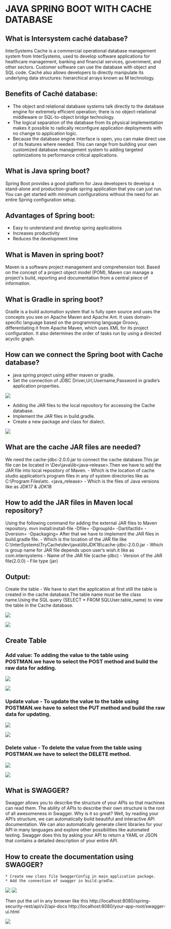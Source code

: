 # JAVA SPRING BOOT WITH CACHE DATABASE

## What is Intersystem caché database?
  InterSystems Cache is a commercial operational database management system from InterSystems, used to develop software applications for healthcare management, banking and financial services, government, and other sectors. Customer software can use the database with object and SQL code. Caché also allows developers to directly manipulate its underlying data structures: hierarchical arrays known as M technology.
  
## Benefits of Caché database:

  * The object and relational database systems talk directly to the database engine for extremely efficient operation; there is no object-relational middleware or SQL-to-object bridge technology.
  * The logical separation of the database from its physical implementation makes it possible to radically reconfigure application deployments with no change to application logic.
  * Because the database engine interface is open, you can make direct use of its features where needed. This can range from building your own customized database management system to adding targeted optimizations to performance critical applications.

## What is Java spring boot?
  Spring Boot provides a good platform for Java developers to develop a stand-alone and production-grade spring application that you can just run. You can get started with minimum configurations without the need for an entire Spring configuration setup.

## Advantages of Spring boot:
  * Easy to understand and develop spring applications
  * Increases productivity
  * Reduces the development time
  
## What is Maven in spring boot? 
  Maven is a software project management and comprehension tool. Based on the concept of a project object model (POM), Maven can manage a project's build, reporting and documentation from a central piece of information.

## What is Gradle in spring boot?
  Gradle is a build automation system that is fully open source and uses the concepts you see on Apache Maven and Apache Ant. It uses domain-specific language based on the programming language Groovy, differentiating it from Apache Maven, which uses XML for its project configuration. It also determines the order of tasks run by using a directed acyclic graph.

## How can we connect the Spring boot with Cache database?
   *  java spring project using either maven or gradle.
   *  Set the connection of JDBC Driver,Url,Username,Password in gradle’s application properties.
  
![](https://raw.githubusercontent.com/10DECODERS/Cache-Springboot-EMR-Document/master/1.jpg)

  * Adding the JAR files to the local repository for accessing the Cache database.
  * Implement the JAR files in build.gradle.
  * Create a new package and class for dialect.
  
  ![](https://raw.githubusercontent.com/10DECODERS/Cache-Springboot-EMR-Document/master/2.jpg)
  
 ## What are the cache JAR files are needed?
  We need the cache-jdbc-2.0.0.jar to connect the cache database.This jar file can be located in <install-dir>\Dev\java\lib\<java-release>.Then we have to add the JAR file into local repository of  Maven.
	<install-dir> -  Which is the location of cache studio application’s program files in any of system directories like as C:\Program Files\etc.
	<java_release> - Which is the files of Java versions like as JDK17 & JDK18

## How to add the JAR files in Maven local repository?
  Using the following command for adding the external JAR files to Maven repository.
 mvn install:install-file -Dfile=<path-to-file> -DgroupId=<group-id> -DartifactId=<artifact-id> -Dversion=<version> -Dpackaging=<packaging>
	After that we have to implement the JAR files in build.gradle file.
	<path-to-file> - Which is the location of the JAR file like C:\InterSystems\TryCache\dev\java\lib\JDK18\cache-jdbc-2.0.0.jar 
	<group-id> - Which is group name for JAR file depends upon user’s wish.it like as com.intersystems
	<artifact-id> - Name of the JAR file (cache-jdbc)
	<version> - Version of the JAR file(2.0.0)
	<packaging>  - File type (jar)
   
## Output:
  Create the table - We have to start the application at first still the table is created in the cache database.The table name must be the class name.Using the SQL query (SELECT * FROM SQLUser.table_name) to view the table in the Cache database.

 ![](https://raw.githubusercontent.com/10DECODERS/Cache-Springboot-EMR-Document/master/3.jpg)
 
 ![](https://raw.githubusercontent.com/10DECODERS/Cache-Springboot-EMR-Document/master/4.jpg)
 
 ## Create Table
 
   ### Add value: To adding the value to the table using POSTMAN.we have to select the POST method and build the raw data for adding.
 
  ![](https://raw.githubusercontent.com/10DECODERS/Cache-Springboot-EMR-Document/master/5.jpg)
  
  ![](https://raw.githubusercontent.com/10DECODERS/Cache-Springboot-EMR-Document/master/6.jpg)
  
 ### Update value - To update the value to the table using POSTMAN.we have to select the PUT method and build the raw data for updating.
 
  ![](https://raw.githubusercontent.com/10DECODERS/Cache-Springboot-EMR-Document/master/7.jpg)
  
  ![](https://raw.githubusercontent.com/10DECODERS/Cache-Springboot-EMR-Document/master/8.jpg)
  
### Delete value - To delete the value from the table using POSTMAN.we have to select the DELETE method.
  
  ![](https://raw.githubusercontent.com/10DECODERS/Cache-Springboot-EMR-Document/master/9.jpg)
  
  ![](https://raw.githubusercontent.com/10DECODERS/Cache-Springboot-EMR-Document/master/10.jpg)
  
## What is SWAGGER?
   Swagger allows you to describe the structure of your APIs so that machines can read them. The ability of APIs to describe their own structure is the root of all awesomeness in Swagger. Why is it so great? Well, by reading your API’s structure, we can automatically build beautiful and interactive API documentation. We can also automatically generate client libraries for your API in many languages and explore other possibilities like automated testing. Swagger does this by asking your API to return a YAML or JSON that contains a detailed description of your entire API. 

## How to create the documentation using SWAGGER?
	* Create new class file SwaggerConfig in main application package.
	* Add the connection of swagger in build.gradle.
  
  ![](https://raw.githubusercontent.com/10DECODERS/Cache-Springboot-EMR-Document/master/11.jpg)
  ![](https://raw.githubusercontent.com/10DECODERS/Cache-Springboot-EMR-Document/master/12.jpg)
  
  Then put the url in any browser like this 
    http://localhost:8080/spring-security-rest/api/v2/api-docs
    http://localhost:8080/your-app-root/swagger-ui.html

  ![](https://raw.githubusercontent.com/10DECODERS/Cache-Springboot-EMR-Document/master/13.jpg)




